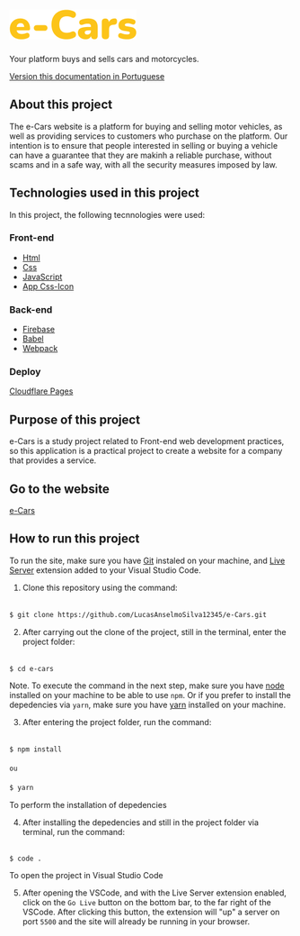 # ![](assets/documentation/e-Cars.png)

Your platform buys and sells cars and motorcycles.

[Version this documentation in Portuguese](https://github.com/LucasAnselmoSilva12345/e-Cars/blob/main/README.md)

## About this project

The e-Cars website is a platform for buying and selling motor vehicles, as well as providing services to customers who purchase on the platform. Our intention is to ensure that people interested in selling or buying a vehicle can have a guarantee that they are makinh a reliable purchase, without scams and in a safe way, with all the security measures imposed by law.

## Technologies used in this project

In this project, the following tecnnologies were used:

### Front-end

- [Html](https://developer.mozilla.org/pt-BR/docs/Web/HTML)
- [Css](https://developer.mozilla.org/pt-BR/docs/Web/CSS)
- [JavaScript](https://developer.mozilla.org/pt-BR/docs/Web/JavaScript)
- [App Css-Icon](https://css.gg/app)

### Back-end

- [Firebase](https://firebase.google.com/?hl=pt)
- [Babel](https://babeljs.io/)
- [Webpack](https://webpack.js.org/)

### Deploy

[Cloudflare Pages](https://pages.cloudflare.com/)

## Purpose of this project

e-Cars is a study project related to Front-end web development practices, so this application is a practical project to create a website for a company that provides a service.

## Go to the website

[e-Cars](https://e-cars.pages.dev/)

## How to run this project

To run the site, make sure you have [Git](https://git-scm.com/) instaled on your machine, and [Live Server](https://marketplace.visualstudio.com/items?itemName=ritwickdey.LiveServer) extension added to your Visual Studio Code.

1. Clone this repository using the command:

```sh

$ git clone https://github.com/LucasAnselmoSilva12345/e-Cars.git

```

2. After carrying out the clone of the project, still in the terminal, enter the project folder:

```sh

$ cd e-cars

```

Note. To execute the command in the next step, make sure you have [node](https://nodejs.org/en/) installed on your machine to be able to use `npm`. Or if you prefer to install the depedencies via `yarn`, make sure you have [yarn](https://yarnpkg.com/) installed on your machine.

3. After entering the project folder, run the command:

```sh

$ npm install

ou

$ yarn

```

To perform the installation of depedencies

4. After installing the depedencies and still in the project folder via terminal, run the command:

```

$ code .

```

To open the project in Visual Studio Code

5. After opening the VSCode, and with the Live Server extension enabled, click on the `Go Live` button on the bottom bar, to the far right of the VSCode. After clicking this button, the extension will "up" a server on port `5500` and the site will already be running in your browser.
